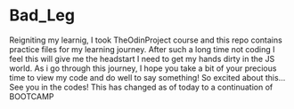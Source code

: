 # Bad_Leg
Reigniting my learnig, I took TheOdinProject course and this repo contains practice files for my learning journey. After such a long time not coding I feel this will give me the headstart  I need to get my hands dirty in the JS world. As i go through this journey, I hope you take a bit of your precious time to view my code and do well to say something! 
So excited about this...
See you in the codes!
This has changed as of today to a continuation of BOOTCAMP
